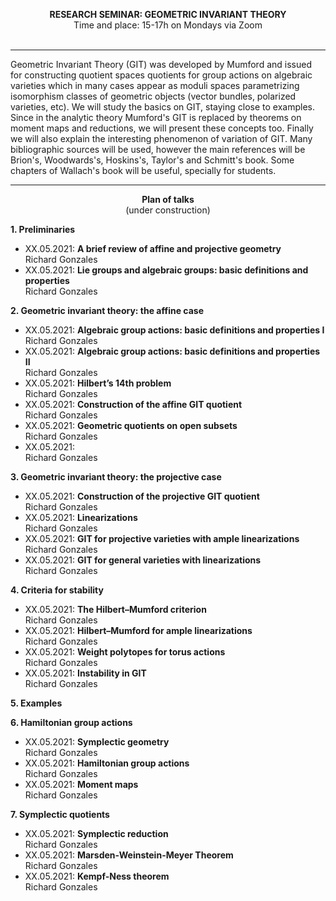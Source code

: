 
<p align="center" >
  <span> <strong>RESEARCH SEMINAR: GEOMETRIC INVARIANT THEORY</strong> </span>
  <br/>
  Time and place: 15-17h on Mondays via Zoom
  <br><br>
  <!--<img src="git-nice-image.png">-->
</p>

<hr>

Geometric Invariant Theory (GIT) was developed by Mumford and issued for constructing quotient spaces quotients for group actions on algebraic varieties which in many cases appear as moduli spaces parametrizing isomorphism classes of geometric objects (vector bundles, polarized varieties, etc). We will study the basics on GIT, staying close to examples. Since in the analytic theory Mumford's GIT is replaced by theorems on moment maps and reductions, we will present these concepts too. Finally we will also explain the interesting phenomenon of variation of GIT. Many bibliographic sources will be used, however the main references will be Brion's, Woodwards's, Hoskins's, Taylor's and Schmitt's book. Some chapters of Wallach's book will be useful, specially for students.

<hr>


<p align="center" >
  <span> <strong>Plan of talks</strong> </span>
  <br/>
  (under construction)
</p>  
  
**1. Preliminaries**
- XX.05.2021: <strong> A brief review of affine and projective geometry </strong> <br/> Richard Gonzales
- XX.05.2021: <strong> Lie groups and algebraic groups: basic definitions and properties </strong> <br/> Richard Gonzales

**2. Geometric invariant theory: the affine case**
- XX.05.2021: <strong> Algebraic group actions: basic definitions and properties I </strong> <br/> Richard Gonzales
- XX.05.2021: <strong> Algebraic group actions:  basic definitions and properties II </strong> <br/> Richard Gonzales
- XX.05.2021: <strong> Hilbert’s 14th problem </strong> <br/> Richard Gonzales
- XX.05.2021: <strong> Construction of the affine GIT quotient </strong> <br/> Richard Gonzales
- XX.05.2021: <strong> Geometric quotients on open subsets </strong> <br/> Richard Gonzales
- XX.05.2021: <strong> </strong> <br/> Richard Gonzales

**3. Geometric invariant theory: the projective case**
- XX.05.2021: <strong> Construction of the projective GIT quotient </strong> <br/> Richard Gonzales
- XX.05.2021: <strong> Linearizations </strong> <br/> Richard Gonzales
- XX.05.2021: <strong> GIT for projective varieties with ample linearizations </strong> <br/> Richard Gonzales
- XX.05.2021: <strong> GIT for general varieties with linearizations </strong> <br/> Richard Gonzales

**4. Criteria for stability**
- XX.05.2021: <strong> The Hilbert–Mumford criterion </strong> <br/> Richard Gonzales
- XX.05.2021: <strong> Hilbert–Mumford for ample linearizations </strong> <br/> Richard Gonzales
- XX.05.2021: <strong> Weight polytopes for torus actions </strong> <br/> Richard Gonzales
- XX.05.2021: <strong> Instability in GIT </strong> <br/> Richard Gonzales

**5. Examples**

**6. Hamiltonian group actions**
- XX.05.2021: <strong> Symplectic geometry </strong> <br/> Richard Gonzales
- XX.05.2021: <strong> Hamiltonian group actions </strong> <br/> Richard Gonzales
- XX.05.2021: <strong> Moment maps </strong> <br/> Richard Gonzales

**7. Symplectic quotients**
- XX.05.2021: <strong> Symplectic reduction </strong> <br/> Richard Gonzales
- XX.05.2021: <strong> Marsden-Weinstein-Meyer Theorem </strong> <br/> Richard Gonzales
- XX.05.2021: <strong> Kempf-Ness theorem </strong> <br/> Richard Gonzales


